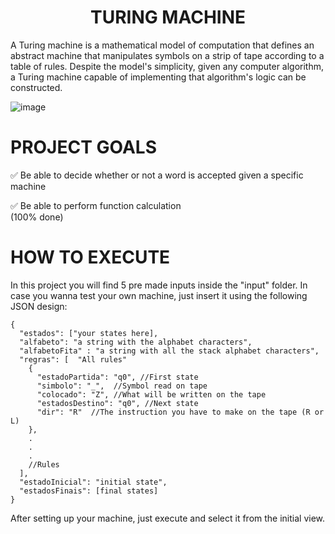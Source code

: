 <h1 align="center">
   TURING MACHINE
</h1>

A Turing machine is a mathematical model of computation that defines an abstract machine that manipulates symbols on a strip of tape according to a table of rules. Despite the model's simplicity, given any computer algorithm, a Turing machine capable of implementing that algorithm's logic can be constructed.

![image](https://www.researchgate.net/publication/341817215/figure/fig1/AS:897822048145408@1591068865717/Computational-model-of-a-Turing-machine.png)




# PROJECT GOALS

✅ Be able to decide whether or not a word is accepted given a specific machine  <br />

✅ Be able to perform function calculation <br />
(100% done)

# HOW TO EXECUTE

In this project you will find 5 pre made inputs inside the "input" folder.
In case you wanna test your own machine, just insert it using the following JSON design:

```
{
  "estados": ["your states here],  
  "alfabeto": "a string with the alphabet characters", 
  "alfabetoFita" : "a string with all the stack alphabet characters", 
  "regras": [  "All rules"
    {
      "estadoPartida": "q0", //First state
      "simbolo": "_",  //Symbol read on tape
      "colocado": "Z", //What will be written on the tape
      "estadosDestino": "q0", //Next state
      "dir": "R"  //The instruction you have to make on the tape (R or L)
    },  
    .  
    . 
    .
    //Rules 
  ],  
  "estadoInicial": "initial state", 
  "estadosFinais": [final states] 
} 
```

After setting up your machine, just execute and select it from the initial view.












